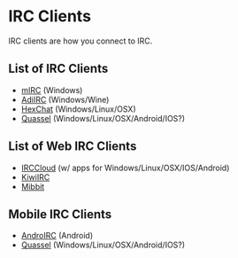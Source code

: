 # IRC Clients
IRC clients are how you connect to IRC.

## List of IRC Clients
* [mIRC](/wiki/client/mirc) (Windows)
* [AdiIRC](/wiki/client/adiirc) (Windows/Wine)
* [HexChat](/wiki/client/hexchat) (Windows/Linux/OSX)
* [Quassel](/wiki/client/quassel-client) (Windows/Linux/OSX/Android/IOS?)

## List of Web IRC Clients
* [IRCCloud](/wiki/client/irccloud) (w/ apps for Windows/Linux/OSX/IOS/Android)
* [KiwiIRC](/wiki/client/kiwiirc)
* [Mibbit](/wiki/client/mibbit)

## Mobile IRC Clients
* [AndroIRC](/wiki/client/androirc) (Android)
* [Quassel](/wiki/client/quassel-client) (Windows/Linux/OSX/Android/IOS?)
